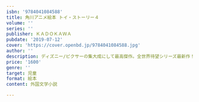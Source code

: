 ```yaml
---
isbn: '9784041084588'
title: 角川アニメ絵本 トイ・ストーリー４
volume: ''
series: ''
publisher: ＫＡＤＯＫＡＷＡ
pubdate: '2019-07-12'
cover: 'https://cover.openbd.jp/9784041084588.jpg'
author: ''
description: ディズニー/ピクサーの集大成にして最高傑作。全世界待望シリーズ最新作！
price: '1600'
genre: ''
target: 児童
format: 絵本
content: 外国文学小説

---
```

